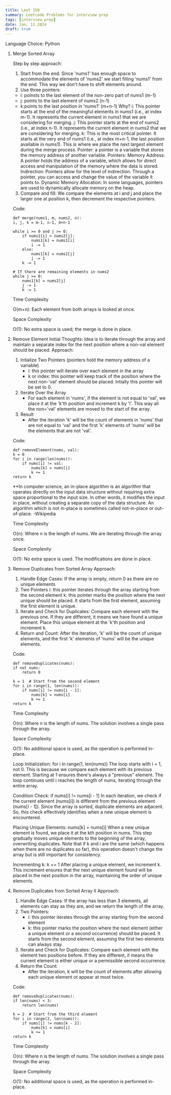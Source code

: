 ```yaml
---
title: Leet 150
summary: Leetcode Problems for interview prep
tags: [interview prep]
date: Jan, 11 2024
draft: true
---
```


Language Choice: Python

1. Merge Sorted Array

    Step by step approach:
    1. Start from the end: Since 'nums1' has enough space to accommodate the elements of 'nums2' we start filling 'nums1' from the end. This way we don't have to shift elements around.
    2. Use three pointers: 
    - i: poinsts to the last element of the non-zero part of nums1 (m-1)
    - j: points to the last element of nums2 (n-1)
    - k:points to the last position in 'nums1' (m+n-1)
        Why? 
            i: This pointer starts at the end of the meaningful elements in nums1 (i.e., at index m-1). It represents the current element in nums1 that we are considering for merging.
            j: This pointer starts at the end of nums2 (i.e., at index n-1). It represents the current element in nums2 that we are considering for merging.
            k: This is the most critical pointer. It starts at the very end of nums1 (i.e., at index m+n-1, the last position available in nums1). This is where we place the next largest element during the merge process.
        Pointer: a pointer is a variable that stores the memory address of another variable.
        Pointers:
            Memory Address: A pointer holds the address of a variable, which allows for direct access and manipulation of the memory where the data is stored.
            Indirection: Pointers allow for the level of indirection. Through a pointer, you can access and change the value of the variable it points to.
            Dynamic Memory Allocation: In some languages, pointers are used to dynamically allocate memory on the heap.
    3. Compare and fill: We compare the elements at i and j and place the larger one at position k, then decrement the respective pointers.

    Code:
    ```
    def merge(nums1, m, nums2, n):
    i, j, k = m-1, n-1, m+n-1

    while i >= 0 and j >= 0:
        if nums1[i] > nums2[j]:
            nums1[k] = nums1[i]
            i -= 1
        else:
            nums1[k] = nums2[j]
            j -= 1
        k -= 1

    # If there are remaining elements in nums2
    while j >= 0:
        nums1[k] = nums2[j]
        j -= 1
        k -= 1
    ```

    Time Complexity

    O(m+n): Each element from both arrays is looked at once.

    Space Complexity

    O(1): No extra space is used; the merge is done in place.

2. Remove Element
    Initial Thoughts: Idea is to iterate through the array and maintain a separate index for the next position where a non-val element should be placed.
    Approach:
    1. Intialize Two Pointers (pointers hold the memory address of a variable)
        - i: this pointer will iterate over each element in the array
        - k or index: this pointer will keep track of the position where the next non-'val' element should be placed. Intially this pointer will be set to 0.
    2. Iterate Over the Array
        - For each element in 'nums', if the element is not equal to 'val', we place it at the 'k'th position and increment k by 'l'. This way all the non='val' elements are moved to the start of the array. 
    3. Result
        - After the iteration 'k' will be the count of elements in 'nums' that are not equal to 'val' and the first 'k' elements of 'nums' will be the elements that are not 'val'.
    
    Code: 
    ```
    def removeElement(nums, val):
    k = 0
    for i in range(len(nums)):
        if nums[i] != val:
            nums[k] = nums[i]
            k += 1
    return k

    ```

    **In computer science, an in-place algorithm is an algorithm that operates directly on the input data structure without requiring extra space proportional to the input size. In other words, it modifies the input in place, without creating a separate copy of the data structure. An algorithm which is not in-place is sometimes called not-in-place or out-of-place. -Wikipedia

    Time Complexity

    O(n): Where n is the length of nums. We are iterating through the array once.

    Space Complexity

    O(1): No extra space is used. The modifications are done in place.

3. Remove Duplicates from Sorted Array
    Approach:
    1. Handle Edge Cases: If the array is empty, return 0 as there are no unique elements
    2. Two Pointers
        i: this pointer iterates through the array starting from the second element
        k: this pointer marks the position where the next unique should be placed. It starts from the first element, assuming the first element is unique.
    3. Iterate and Check for Duplicates:
        Compare each element with the previous one. If they are different, it means we have found a unique element.
        Place this unique element at the 'k'th position and increment k.
    4. Return and Count:
        After the iteration, 'k' will be the count of unique elements, and the first 'k' elements of 'nums' will be the unique elements. 

    Code:
    ```
    def removeDuplicates(nums):
    if not nums:
        return 0

    k = 1  # Start from the second element
    for i in range(1, len(nums)):
        if nums[i] != nums[i - 1]:
            nums[k] = nums[i]
            k += 1
    return k

    ```

    Time Complexity

    O(n): Where n is the length of nums. The solution involves a single pass through the array.

    Space Complexity

    O(1): No additional space is used, as the operation is performed in-place.

    Loop Initialization: for i in range(1, len(nums))
        The loop starts with i = 1, not 0. This is because we compare each element with its previous element. Starting at 1 ensures there's always a "previous" element.
        The loop continues until i reaches the length of nums, iterating through the entire array.

    Condition Check: if nums[i] != nums[i - 1]
        In each iteration, we check if the current element (nums[i]) is different from the previous element (nums[i - 1]).
        Since the array is sorted, duplicate elements are adjacent. So, this check effectively identifies when a new unique element is encountered.

    Placing Unique Elements: nums[k] = nums[i]
        When a new unique element is found, we place it at the kth position in nums.
        This step gradually moves unique elements to the beginning of the array, overwriting duplicates.
        Note that if k and i are the same (which happens when there are no duplicates so far), this operation doesn't change the array but is still important for consistency.

    Incrementing k: k += 1
        After placing a unique element, we increment k.
        This increment ensures that the next unique element found will be placed in the next position in the array, maintaining the order of unique elements.

3. Remove Duplicates from Sorted Array II
    Approach:
    1. Handle Edge Cases: If the array has less than 3 elements, all elements can stay as they are, and we return the length of the array.
    2. Two Pointers:
        - i: this pointer iterates through the array starting from the second element
        - k: this pointer marks the position where the next element (either a unique element or a second occurrence) should be placed. It starts from the second element, assuming the first two elements can always stay. 
    3. Iterate and Check for Duplicates:
        Compare each element with the element two positions before. If they are different, it means the current element is either unique or a permissible second occurrence. 
    4. Return the Count:
        - After the iteration, k will be the count of elements after allowing each unique element ot appear at most twice. 

    Code: 
    ```
    def removeDuplicates(nums):
    if len(nums) < 3:
        return len(nums)

    k = 2  # Start from the third element
    for i in range(2, len(nums)):
        if nums[i] != nums[k - 2]:
            nums[k] = nums[i]
            k += 1
    return k
    
    ```

    Time Complexity

    O(n): Where n is the length of nums. The solution involves a single pass through the array.

    Space Complexity

    O(1): No additional space is used, as the operation is performed in-place.